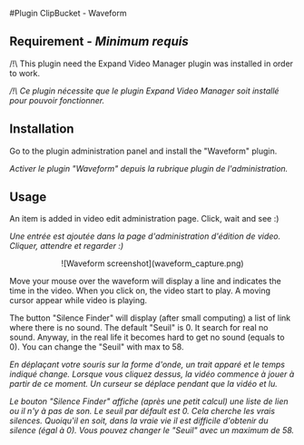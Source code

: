 #Plugin ClipBucket - Waveform

## Requirement - *Minimum requis*
/!\ This plugin need the Expand Video Manager plugin was installed in order to work.

*/!\ Ce plugin nécessite que le plugin Expand Video Manager soit installé pour pouvoir fonctionner.*

## Installation
Go to the plugin administration panel and install the "Waveform" plugin.

*Activer le plugin "Waveform" depuis la rubrique plugin de l'administration.*

## Usage
An item is added in video edit administration page. Click, wait and see :)

*Une entrée est ajoutée dans la page d'administration d'édition de video. Cliquer, attendre et regarder :)*

<div align="center">
![Waveform screenshot](waveform_capture.png)
</div>

Move your mouse over the waveform will display a line and indicates the time in the video. When you click on, the video start to play. A moving cursor appear while video is playing.

The button "Silence Finder" will display (after small computing) a list of link where there is no sound. The default "Seuil" is 0. It search for real no sound. Anyway, in the real life it becomes hard to get no sound (equals to 0). You can change the "Seuil" with max to 58.

*En déplaçant votre souris sur la forme d'onde, un trait apparé et le temps indiqué change. Lorsque vous cliquez dessus, la vidéo commence à jouer à partir de ce moment. Un curseur se déplace pendant que la vidéo et lu.*

*Le bouton "Silence Finder" affiche (après une petit calcul) une liste de lien ou il n'y à pas de son. Le seuil par défault est 0. Cela cherche les vrais silences. Quoiqu'il en soit, dans la vraie vie il est difficile d'obtenir du silence (égal à 0). Vous pouvez changer le "Seuil" avec un maximum de 58.*